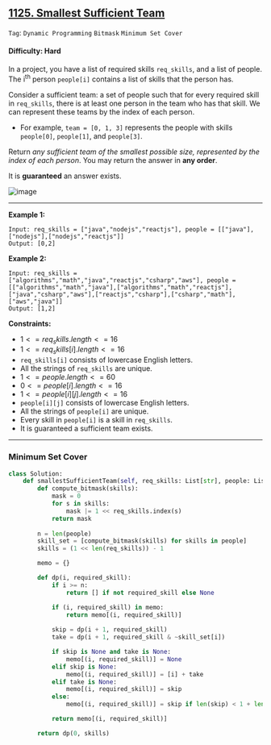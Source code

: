 ## [1125. Smallest Sufficient Team](https://leetcode.com/problems/smallest-sufficient-team/)

```Tag```: ```Dynamic Programming``` ```Bitmask``` ```Minimum Set Cover```

#### Difficulty: Hard

In a project, you have a list of required skills ```req_skills```, and a list of people. The i<sup>th</sup> person ```people[i]``` contains a list of skills that the person has.

Consider a sufficient team: a set of people such that for every required skill in ```req_skills```, there is at least one person in the team who has that skill. We can represent these teams by the index of each person.

- For example, ```team = [0, 1, 3]``` represents the people with skills ```people[0]```, ```people[1]```, and ```people[3]```.

Return _any sufficient team of the smallest possible size, represented by the index of each person_. You may return the answer in __any order__.

It is __guaranteed__ an answer exists.

![image](https://github.com/quananhle/Python/assets/35042430/230c0f1e-1a2e-41f7-a15d-f7cd6e77bb1a)

---

__Example 1:__
```
Input: req_skills = ["java","nodejs","reactjs"], people = [["java"],["nodejs"],["nodejs","reactjs"]]
Output: [0,2]
```

__Example 2:__
```
Input: req_skills = ["algorithms","math","java","reactjs","csharp","aws"], people = [["algorithms","math","java"],["algorithms","math","reactjs"],["java","csharp","aws"],["reactjs","csharp"],["csharp","math"],["aws","java"]]
Output: [1,2]
```

__Constraints:__

- $1 <= req_skills.length <= 16$
- $1 <= req_skills[i].length <= 16$
- ```req_skills[i]``` consists of lowercase English letters.
- All the strings of ```req_skills``` are unique.
- $1 <= people.length <= 60$
- $0 <= people[i].length <= 16$
- $1 <= people[i][j].length <= 16$
- ```people[i][j]``` consists of lowercase English letters.
- All the strings of ```people[i]``` are unique.
- Every skill in ```people[i]``` is a skill in ```req_skills```.
- It is guaranteed a sufficient team exists.

---

### Minimum Set Cover

```Python
class Solution:
    def smallestSufficientTeam(self, req_skills: List[str], people: List[List[str]]) -> List[int]:
        def compute_bitmask(skills):
            mask = 0
            for s in skills:
                mask |= 1 << req_skills.index(s)
            return mask
        
        n = len(people)
        skill_set = [compute_bitmask(skills) for skills in people]
        skills = (1 << len(req_skills)) - 1

        memo = {}

        def dp(i, required_skill):
            if i >= n:
                return [] if not required_skill else None

            if (i, required_skill) in memo:
                return memo[(i, required_skill)]
            
            skip = dp(i + 1, required_skill)
            take = dp(i + 1, required_skill & ~skill_set[i])

            if skip is None and take is None:
                memo[(i, required_skill)] = None
            elif skip is None:
                memo[(i, required_skill)] = [i] + take
            elif take is None:
                memo[(i, required_skill)] = skip
            else:
                memo[(i, required_skill)] = skip if len(skip) < 1 + len(take) else [i] + take

            return memo[(i, required_skill)]

        return dp(0, skills)
```
